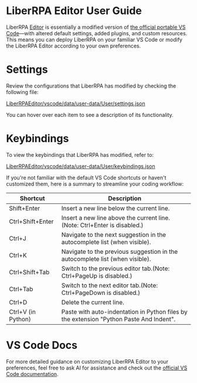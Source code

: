 # LiberRPA Editor User Guide

LiberRPA [Editor](./Editor/vscode) is essentially a modified version of [the official portable VS Code](https://code.visualstudio.com/docs/editor/portable)—with altered default settings, added plugins, and custom resources. This means you can deploy LiberRPA on your familiar VS Code or modify the LiberRPA Editor according to your own preferences.

# Settings

Review the configurations that LiberRPA has modified by checking the following file:

[LiberRPAEditor/vscode/data/user-data/User/settings.json](./data/user-data/User/settings.json)

You can hover over each item to see a description of its functionality.

# Keybindings

To view the keybindings that LiberRPA has modified, refer to:

[LiberRPAEditor/vscode/data/user-data/User/keybindings.json](./data/user-data/User/keybindings.json)

If you're not familiar with the default VS Code shortcuts or haven't customized them, here is a summary to streamline your coding workflow:

| Shortcut           | Description                                                                              |
| ------------------ | ---------------------------------------------------------------------------------------- |
| Shift+Enter        | Insert a new line below the current line.                                               |
| Ctrl+Shift+Enter   | Insert a new line above the current line. (Note: Ctrl+Enter is disabled.)               |
| Ctrl+J             | Navigate to the next suggestion in the autocomplete list (when visible).                |
| Ctrl+K             | Navigate to the previous suggestion in the autocomplete list (when visible).            |
| Ctrl+Shift+Tab     | Switch to the previous editor tab.(Note: Ctrl+PageUp is disabled.)                     |
| Ctrl+Tab           | Switch to the next editor tab.(Note: Ctrl+PageDown is disabled.)                        |
| Ctrl+D             | Delete the current line.                                                                 |
| Ctrl+V (in Python) | Paste with auto-indentation in Python files by the extension "Python Paste And Indent". |

# VS Code Docs

For more detailed guidance on customizing LiberRPA Editor to your preferences, feel free to ask AI for assistance and check out the [official VS Code documentation](https://code.visualstudio.com/docs).
